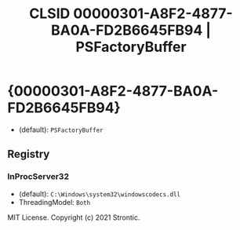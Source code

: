 ﻿---
title: "CLSID 00000301-A8F2-4877-BA0A-FD2B6645FB94 | PSFactoryBuffer"
excerpt: What is COM-Object CLSID 00000301-A8F2-4877-BA0A-FD2B6645FB94?
---

# {00000301-A8F2-4877-BA0A-FD2B6645FB94}

* (default): `PSFactoryBuffer`

## Registry


### InProcServer32

* (default): `C:\Windows\system32\windowscodecs.dll`
* ThreadingModel: `Both`

MIT License. Copyright (c) 2021 Strontic.


